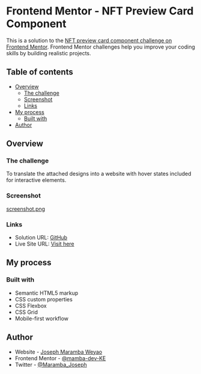 # Frontend Mentor - NFT Preview Card Component

This is a solution to the [NFT preview card component challenge on Frontend Mentor](https://www.frontendmentor.io/challenges/nft-preview-card-component-SbdUL_w0U). Frontend Mentor challenges help you improve your coding skills by building realistic projects.

## Table of contents

- [Overview](#overview)
  - [The challenge](#the-challenge)
  - [Screenshot](#screenshot)
  - [Links](#links)
- [My process](#my-process)
  - [Built with](#built-with)
- [Author](#author)

## Overview

### The challenge

To translate the attached designs into a website with hover states included for interactive elements.

### Screenshot

[screenshot.png](https://postimg.cc/Vrjf1khz)

### Links

- Solution URL: [GitHub](https://github.com/mamba-dev-KE/nft-preview-card-component)
- Live Site URL: [Visit here](https://compassionate-borg-642250.netlify.app/)

## My process

### Built with

- Semantic HTML5 markup
- CSS custom properties
- CSS Flexbox
- CSS Grid
- Mobile-first workflow

## Author

- Website - [Joseph Maramba Weyao](https://resume-portfolio-sigma.vercel.app/)
- Frontend Mentor - [@mamba-dev-KE](https://www.frontendmentor.io/profile/mamba-dev-KE)
- Twitter - [@Maramba_Joseph](https://twitter.com/Maramba_Joseph)
